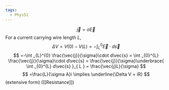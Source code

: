 ```yaml
---
tags:
  - Phys51
---
```

$$
\vec{j}=\sigma \vec{E}
$$
For a current carrying wire length $L$,
$$\Delta V = V(0)-V(L) = -\int_{L}^{0}\vec{E}\cdot d\vec{s}$$
$$
=-\int _{L}^{0}  \frac{\vec{j}}{\sigma}\cdot d\vec{s} = \int _{0}^{L}  \frac{\vec{j}}{\sigma}\cdot d\vec{s} = \frac{\vec{j}}{\sigma}\underbrace{ \int _{0}^{L}  d\vec{s} }_{ L } = \frac{\vec{j}L}{\sigma}
$$
$$
=\frac{L}{\sigma A}i \implies  \underline{\Delta V = iR}
$$(extensive form)
([[Resistance]])